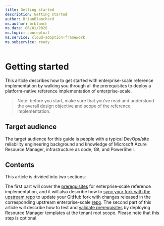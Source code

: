 ```yaml
---
title: Getting started
description: Getting started
author: BrianBlanchard
ms.author: brblanch
ms.date: 06/01/2020
ms.topic: conceptual
ms.service: cloud-adoption-framework
ms.subservice: ready
---
```


# Getting started

This article describes how to get started with enterprise-scale reference implementation by walking you through all the prerequisites to deploy a platform-native reference implementation of enterprise-scale.
> Note: before you start, make sure that you've read and understood the overall design objective and scope of the reference implementation.

## Target audience

The target audience for this guide is people with a typical DevOps/site reliability engineering background and knowledge of Microsoft Azure Resource Manager, infrastructure as code, Git, and PowerShell.

## Contents

This article is divided into two sections:

 The first part will cover the [prerequisites](./prerequisites.md) for enterprise-scale reference implementation, and it will also describe how to [sync your fork with the upstream repo](./prerequisites.md#sync-your-fork-with-upstream-repo) to update your GitHub fork with changes released in the corresponding upstream enterprise-scale [repo](https://github.com/Azure/CET-NorthStar). The second part of this article will describe how to test and [validate prerequisites](./validate-prerequisites.md) by deploying Resource Manager templates at the tenant root scope. Please note that this step is optional.
